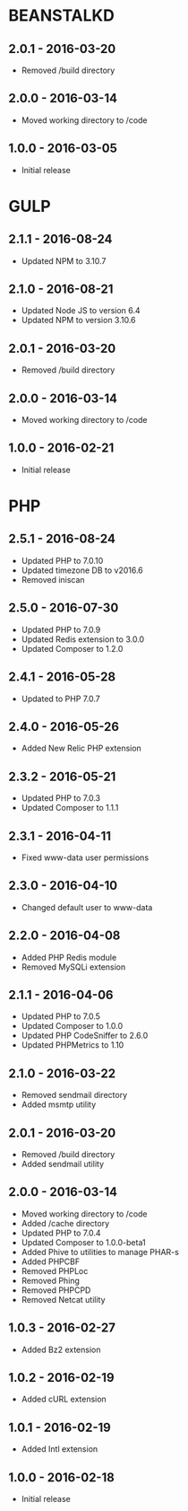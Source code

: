 # BEANSTALKD

## 2.0.1 - 2016-03-20

- Removed /build directory

## 2.0.0 - 2016-03-14

- Moved working directory to /code

## 1.0.0 - 2016-03-05

- Initial release

# GULP

## 2.1.1 - 2016-08-24

- Updated NPM to 3.10.7

## 2.1.0 - 2016-08-21

- Updated Node JS to version 6.4
- Updated NPM to version 3.10.6

## 2.0.1 - 2016-03-20

- Removed /build directory

## 2.0.0 - 2016-03-14

- Moved working directory to /code

## 1.0.0 - 2016-02-21

- Initial release

# PHP

## 2.5.1 - 2016-08-24

- Updated PHP to 7.0.10
- Updated timezone DB to v2016.6
- Removed iniscan

## 2.5.0 - 2016-07-30

- Updated PHP to 7.0.9
- Updated Redis extension to 3.0.0
- Updated Composer to 1.2.0

## 2.4.1 - 2016-05-28

- Updated to PHP 7.0.7

## 2.4.0 - 2016-05-26

- Added New Relic PHP extension

## 2.3.2 - 2016-05-21

- Updated PHP to 7.0.3
- Updated Composer to 1.1.1

## 2.3.1 - 2016-04-11

- Fixed www-data user permissions

## 2.3.0 - 2016-04-10

- Changed default user to www-data

## 2.2.0 - 2016-04-08

- Added PHP Redis module
- Removed MySQLi extension

## 2.1.1 - 2016-04-06

- Updated PHP to 7.0.5
- Updated Composer to 1.0.0
- Updated PHP CodeSniffer to 2.6.0
- Updated PHPMetrics to 1.10

## 2.1.0 - 2016-03-22

- Removed sendmail directory
- Added msmtp utility

## 2.0.1 - 2016-03-20

- Removed /build directory
- Added sendmail utility

## 2.0.0 - 2016-03-14

- Moved working directory to /code
- Added /cache directory
- Updated PHP to 7.0.4
- Updated Composer to 1.0.0-beta1
- Added Phive to utilities to manage PHAR-s
- Added PHPCBF
- Removed PHPLoc
- Removed Phing
- Removed PHPCPD
- Removed Netcat utility

## 1.0.3 - 2016-02-27

- Added Bz2 extension

## 1.0.2 - 2016-02-19

- Added cURL extension

## 1.0.1 - 2016-02-19

- Added Intl extension

## 1.0.0 - 2016-02-18

- Initial release
